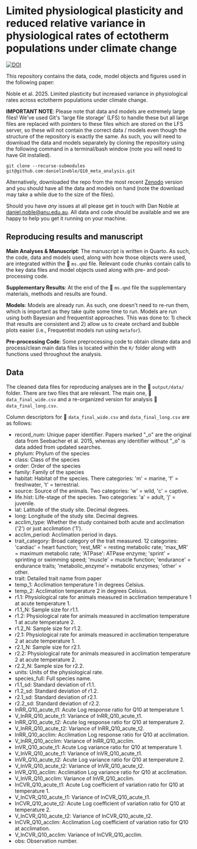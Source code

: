 # Limited physiological plasticity and reduced relative variance in physiological rates of ectotherm populations under climate change

[![DOI](https://zenodo.org/badge/463093254.svg)](https://doi.org/10.5281/zenodo.11123599)

This repository contains the data, code, model objects and figures used in the following paper:

Noble et al. 2025. Limited plasticity but increased variance in physiological rates across ectotherm populations under climate change. 

**IMPORTANT NOTE**: Please note that data and models are extremely large files! We've used Git's 'large file storage' (LFS) to handle these but all large files are replaced with pointers to these files which are stored on the LFS server, so these will not contain the correct data / models even though the structure of the repository is exactly the same. As such, you will need to download the data and models separately by cloning the repository using the following command in a terminal/bash window (note you will need to have Git installed). 

```
git clone --recurse-submodules git@github.com:daniel1noble/Q10_meta_analysis.git
```

Alternatively, downloaded the repo from the most recent [Zenodo](https://doi.org/10.5281/zenodo.11123599) version and you should have all the data and models on hand (note the download may take a while due to the size of the files).

Should you have *any* issues at all please get in touch with Dan Noble at daniel.noble@anu.edu.au. All data and code should be available and we are happy to help you get it running on your machine.

## Reproducing results and manuscript

**Main Analyses & Manuscript**: The manuscript is written in Quarto. As such, the code, data and models used, along with how those objects were used, are integrated within the :page_facing_up: `ms.qmd` file. Relevant code chunks contain calls to the key data files and model objects used along with pre- and post-processing code. 

**Supplementary Results**: At the end of the :page_facing_up: `ms.qmd` file the supplementary materials, methods and results are found.

**Models**: Models are already run. As such, one doesn't need to re-run them, which is important as they take quite some time to run. Models are run using both Bayesian and frequentist approaches. This was done to: 1) check that results are consistent and 2) allow us to create orchard and bubble plots easier (i.e., Frequentist models run using `metafor`). 

**Pre-processing Code**: Some preprocessing code to obtain climate data and process/clean main data files is located within the `R/` folder along with functions used throughout the analysis. 

## Data

The cleaned data files for reproducing analyses are in the :open_file_folder: `output/data/` folder. There are two files that are relevant. The main one, :page_facing_up: `data_final_wide.csv` and a re-organized version for analysis :page_facing_up: `data_final_long.csv`.

Column descriptors for :page_facing_up: `data_final_wide.csv` and `data_final_long.csv` are as follows:

- record_num: Unique paper identifier. Papers marked "_o" are the original data from Seebacher et al. 2015, whereas any identifier without "_o" is data added from updated searches.
- phylum: Phylum of the species
- class: Class of the species	
- order: Order of the species
- family: Family of the species	
- habitat: Habitat of the species. There categories: 'm' = marine, 'f' = freshwater, 't' = terrestrial.
- source: Source of the animals. Two categories: 'w' = wild, 'c' = captive.
- life.hist: Life-stage of the species. Two categories: 'a' = adult, 'j' = juvenile.
- lat: Latitude of the study site. Decimal degrees.
- long: Longitude of the study site. Decimal degrees.	
- acclim_type: Whether the study contained both acute and acclimation ('2') or just acclimation ('1'). 
- acclim_period: Acclimation period in days. 	
- trait_category: Broad category of the trait measured. 12 categories: 'cardiac' = heart function; 'rest_MR' = resting metabolic rate; 'max_MR' = maximum metabolic rate; 'ATPase': ATPase enzyme; 'sprint' = sprinting or swimming speed; 'muscle' = muscle function; 'endurance' = endurance traits; 'metabolic_enzyme'= metabolic enzymes; 'other' = other.	
- trait: Detailed trait name from paper
- temp_1: Acclimation temperature 1 in degrees Celsius.
- temp_2: Acclimation temperature 2 in degrees Celsius.	
- r1.1: Physiological rate for animals measured in acclimation temperature 1 at acute temperature 1.	
- r1.1_N: Sample size for r1.1.	
- r1.2: Physiological rate for animals measured in acclimation temperature 1 at acute temperature 2.	
- r1.2_N: Sample size for r1.2.	
- r2.1: Physiological rate for animals measured in acclimation temperature 2 at acute temperature 1.	
- r2.1_N: Sample size for r2.1.
- r2.2: Physiological rate for animals measured in acclimation temperature 2 at acute temperature 2.	
- r2.2_N: Sample size for r2.2.	
- units: Units of the physiological rate.	
- species_full: Full species name.	
- r1.1_sd: Standard deviation of r1.1.	
- r1.2_sd: Standard deviation of r1.2.	
- r2.1_sd: Standard deviation of r2.1.	
- r2.2_sd: 	Standard deviation of r2.2.	
- lnRR_Q10_acute_t1: Acute Log response ratio for Q10 at temperature 1.	
- V_lnRR_Q10_acute_t1: Variance of lnRR_Q10_acute_t1.	
- lnRR_Q10_acute_t2: Acute log response ratio for Q10 at temperature 2.	
- V_lnRR_Q10_acute_t2: Variance of lnRR_Q10_acute_t2.	
- lnRR_Q10_acclim: Acclimation Log response ratio for Q10 at acclimation.
- V_lnRR_Q10_acclim: Variance of lnRR_Q10_acclim. 	
- lnVR_Q10_acute_t1: Acute Log variance ratio for Q10 at temperature 1.
- V_lnVR_Q10_acute_t1: Variance of lnVR_Q10_acute_t1.	
- lnVR_Q10_acute_t2: Acute Log variance ratio for Q10 at temperature 2.	
- V_lnVR_Q10_acute_t2: Variance of lnVR_Q10_acute_t2.	
- lnVR_Q10_acclim: Acclimation Log variance ratio for Q10 at acclimation.	
- V_lnVR_Q10_acclim: Variance of lnVR_Q10_acclim.	
- lnCVR_Q10_acute_t1: Acute Log coefficient of variation ratio for Q10 at temperature 1.	
- V_lnCVR_Q10_acute_t1: Variance of lnCVR_Q10_acute_t1.	
- lnCVR_Q10_acute_t2: Acute Log coefficient of variation ratio for Q10 at temperature 2.	
- V_lnCVR_Q10_acute_t2: Variance of lnCVR_Q10_acute_t2.	
- lnCVR_Q10_acclim: Acclimation Log coefficient of variation ratio for Q10 at acclimation.	
- V_lnCVR_Q10_acclim: Variance of lnCVR_Q10_acclim.	
- obs: Observation number. 
